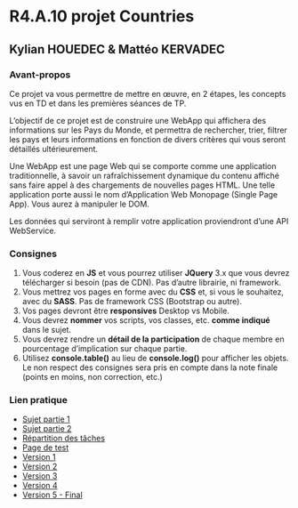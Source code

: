 # R4.A.10 projet Countries

## Kylian HOUEDEC & Mattéo KERVADEC

### Avant-propos

Ce projet va vous permettre de mettre en œuvre, en 2 étapes, les concepts vus en TD et dans les premières séances de TP.

L’objectif de ce projet est de construire une WebApp qui affichera des informations sur les Pays du Monde, et permettra de rechercher, trier, filtrer les pays et leurs informations en fonction de divers critères qui vous seront détaillés ultérieurement.

Une WebApp est une page Web qui se comporte comme une application traditionnelle, à savoir un rafraîchissement dynamique du contenu affiché sans faire appel à des chargements de nouvelles pages HTML. Une telle application porte aussi le nom
d’Application Web Monopage (Single Page App). Vous aurez à manipuler le DOM.

Les données qui serviront à remplir votre application proviendront d’une API WebService.

### Consignes

1. Vous coderez en **JS** et vous pourrez utiliser **JQuery** 3.x que vous devrez télécharger si besoin (pas de CDN). Pas d’autre librairie, ni framework.
2. Vous mettrez vos pages en forme avec du **CSS** et, si vous le souhaitez, avec du **SASS**. Pas de framework CSS (Bootstrap ou autre).
3. Vos pages devront être **responsives** Desktop vs Mobile.
4. Vous devrez **nommer** vos scripts, vos classes, etc. **comme indiqué** dans le sujet.
5. Vous devrez rendre un **détail de la participation** de chaque membre en pourcentage d’implication sur chaque partie.
6. Utilisez **console.table()** au lieu de **console.log()** pour afficher les objets. Le non respect des consignes sera pris en compte dans la note finale (points en moins, non correction, etc.)

### Lien pratique

- [Sujet partie 1](sujet/Projet%20Countries%20-%20Partie%201.pdf)
- [Sujet partie 2]()
- [Répartition des tâches](./html/participation.txt)
- [Page de test](https://matteo-k.github.io/R4.10Countries/html/test/test.html)
- [Version 1](https://matteo-k.github.io/R4.10Countries/html/v1/countries_v1.html)
- [Version 2](https://matteo-k.github.io/R4.10Countries/html/v2/countries_v2.html)
- [Version 3](https://matteo-k.github.io/R4.10Countries/html/v3/countries_v3.html)
- [Version 4](https://matteo-k.github.io/R4.10Countries/html/v4/countries_v4.html)
- [Version 5 - Final](https://matteo-k.github.io/R4.10Countries/html/v5/countries_v5.html)
